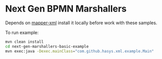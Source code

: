 # Next Gen BPMN Marshallers

Depends on [mapper-xml](https://github.com/treblereel/mapper-xml) install it locally before work with these samples.

To run example:
```bash
mvn clean install
cd next-gen-marshallers-basic-example
mvn exec:java -Dexec.mainClass="com.github.hasys.xml.example.Main"
```


